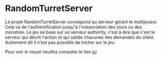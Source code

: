 # RandomTurretServer
Le projet RandomTurretServer correspond au serveur gérant le multijoueur. Cela va de l'authentification jusqu'à l'instanciation des tours ou des monstres.
Le jeu se base sur un serveur authority, c'est à dire que c'est le serveur qui décrit l'action et qui valide chacunes des demandes du client.
Autrement dit il n'est pas possible de tricher sur le jeu.

Pour voir le visuel veuillez consulter le lien [ici](https://github.com/Kosolax/RandomTurret)
